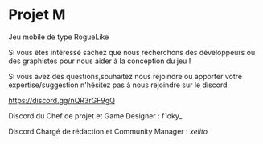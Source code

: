 # Projet M

Jeu mobile de type RogueLike

Si vous êtes intéressé sachez que nous recherchons des développeurs ou des graphistes pour nous aider à la conception du jeu ! 

Si vous avez des questions,souhaitez nous rejoindre ou apporter votre expertise/suggestion n'hésitez pas à nous rejoindre sur le discord

https://discord.gg/nQR3rGF9gQ

Discord du Chef de projet et Game Designer : f1oky_

Discord Chargé de rédaction et Community Manager : _xelito_
